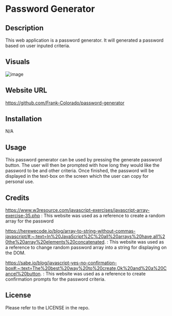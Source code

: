 # Password Generator

## Description

This web application is a password generator. It will generated a password based on user inputed criteria.

## Visuals

![image](https://user-images.githubusercontent.com/123683792/230255245-fdd38d59-f67c-43db-b10a-ad7c8a6dbcd4.png)

## Website URL

https://github.com/Frank-Colorado/password-generator

## Installation

N/A

## Usage

This password generator can be used by pressing the generate password button. The user will then be prompted with how long they would like the password to be and other criteria. Once finished, the password will be displayed in the text-box on the screen which the user can copy for personal use.

## Credits

https://www.w3resource.com/javascript-exercises/javascript-array-exercise-35.php : This website was used as a reference to create a random array for the password

https://herewecode.io/blog/array-to-string-without-commas-javascript/#:~:text=In%20JavaScript%2C%20all%20arrays%20have,all%20the%20array%20elements%20concatenated. : This website was used as a reference to change random password array into a string for displaying on the DOM.

https://sabe.io/blog/javascript-yes-no-confirmation-box#:~:text=The%20best%20way%20to%20create,Ok%20and%20a%20Cancel%20button. : This website was used as a reference to create confirmation prompts for the password criteria.

## License

Please refer to the LICENSE in the repo.
